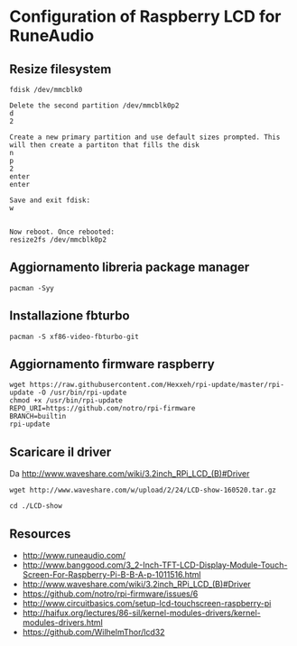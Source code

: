 
Configuration of Raspberry LCD for RuneAudio
===

Resize filesystem
---
```
fdisk /dev/mmcblk0

Delete the second partition /dev/mmcblk0p2
d
2

Create a new primary partition and use default sizes prompted. This will then create a partiton that fills the disk
n
p
2
enter
enter

Save and exit fdisk:
w


Now reboot. Once rebooted: 
resize2fs /dev/mmcblk0p2
````

Aggiornamento libreria package manager
---
```
pacman -Syy 
````

Installazione fbturbo
---
```
pacman -S xf86-video-fbturbo-git
```

Aggiornamento firmware raspberry
---
```
wget https://raw.githubusercontent.com/Hexxeh/rpi-update/master/rpi-update -O /usr/bin/rpi-update
chmod +x /usr/bin/rpi-update
REPO_URI=https://github.com/notro/rpi-firmware 
BRANCH=builtin
rpi-update
````

Scaricare il driver
---
Da http://www.waveshare.com/wiki/3.2inch_RPi_LCD_(B)#Driver
```
wget http://www.waveshare.com/w/upload/2/24/LCD-show-160520.tar.gz

cd ./LCD-show
```

Resources
---
* http://www.runeaudio.com/
* http://www.banggood.com/3_2-Inch-TFT-LCD-Display-Module-Touch-Screen-For-Raspberry-Pi-B-B-A-p-1011516.html
* http://www.waveshare.com/wiki/3.2inch_RPi_LCD_(B)#Driver
* https://github.com/notro/rpi-firmware/issues/6
* http://www.circuitbasics.com/setup-lcd-touchscreen-raspberry-pi
* http://haifux.org/lectures/86-sil/kernel-modules-drivers/kernel-modules-drivers.html
* https://github.com/WilhelmThor/lcd32
